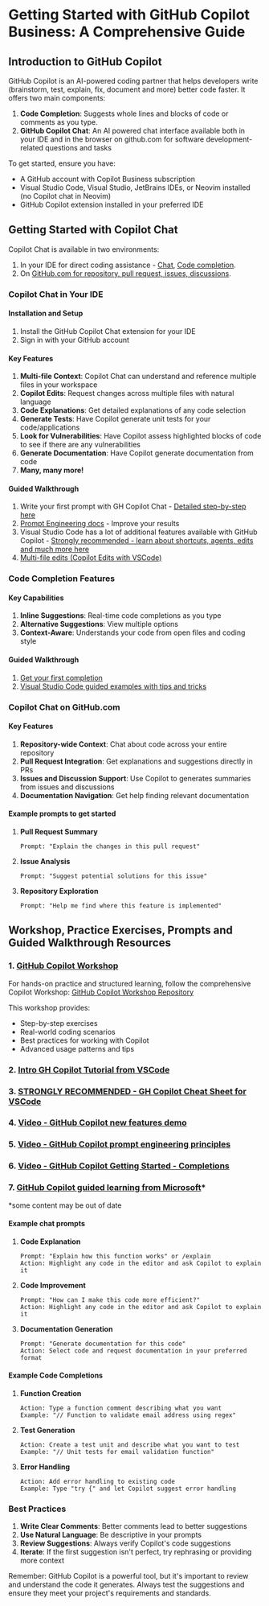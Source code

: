 # Getting Started with GitHub Copilot Business: A Comprehensive Guide

## Introduction to GitHub Copilot
GitHub Copilot is an AI-powered coding partner that helps developers write (brainstorm, test, explain, fix, document and more) better code faster. It offers two main components:

1. **Code Completion**: Suggests whole lines and blocks of code or comments as you type. 
2. **GitHub Copilot Chat**: An AI powered chat interface available both in your IDE and in the browser on github.com for software development-related questions and tasks

To get started, ensure you have:
- A GitHub account with Copilot Business subscription
- Visual Studio Code, Visual Studio, JetBrains IDEs, or Neovim installed (no Copilot chat in Neovim)
- GitHub Copilot extension installed in your preferred IDE

## Getting Started with Copilot Chat

Copilot Chat is available in two environments:
1. In your IDE for direct coding assistance - [Chat](https://docs.github.com/en/enterprise-cloud@latest/copilot/using-github-copilot/asking-github-copilot-questions-in-your-ide), [Code completion](https://docs.github.com/en/enterprise-cloud@latest/copilot/using-github-copilot/getting-code-suggestions-in-your-ide-with-github-copilot).
2. On [GitHub.com for repository, pull request, issues, discussions](https://docs.github.com/en/enterprise-cloud@latest/copilot/using-github-copilot/asking-github-copilot-questions-in-github).

### Copilot Chat in Your IDE

#### Installation and Setup
1. Install the GitHub Copilot Chat extension for your IDE
2. Sign in with your GitHub account

#### Key Features
1. **Multi-file Context**: Copilot Chat can understand and reference multiple files in your workspace
2. **Copilot Edits**: Request changes across multiple files with natural language
3. **Code Explanations**: Get detailed explanations of any code selection
4. **Generate Tests**: Have Copilot generate unit tests for your code/applications
5. **Look for Vulnerabilities**: Have Copilot assess highlighted blocks of code to see if there are any vulnerabilities
6. **Generate Documentation**: Have Copilot generate documentation from code
7. **Many, many more!**

#### Guided Walkthrough
1. Write your first prompt with GH Copilot Chat - [Detailed step-by-step here](https://docs.github.com/en/enterprise-cloud@latest/copilot/using-github-copilot/asking-github-copilot-questions-in-your-ide#submitting-prompts)
2. [Prompt Engineering docs](https://docs.github.com/en/enterprise-cloud@latest/copilot/using-github-copilot/prompt-engineering-for-github-copilot) - Improve your results
3. Visual Studio Code has a lot of additional features available with GitHub Copilot - [Strongly recommended - learn about shortcuts, agents, edits and much more here](https://code.visualstudio.com/docs/copilot/getting-started-chat#_get-your-first-copilot-chat-conversation)
4. [Multi-file edits (Copilot Edits with VSCode)](https://code.visualstudio.com/docs/copilot/copilot-edits) 

### Code Completion Features

#### Key Capabilities
1. **Inline Suggestions**: Real-time code completions as you type
2. **Alternative Suggestions**: View multiple options
3. **Context-Aware**: Understands your code from open files and coding style

#### Guided Walkthrough
1. [Get your first completion](https://docs.github.com/en/enterprise-cloud@latest/copilot/using-github-copilot/getting-code-suggestions-in-your-ide-with-github-copilot#getting-code-suggestions-2)
2. [Visual Studio Code guided examples with tips and tricks](https://code.visualstudio.com/docs/copilot/ai-powered-suggestions#_inline-suggestions)

### Copilot Chat on GitHub.com

#### Key Features
1. **Repository-wide Context**: Chat about code across your entire repository
2. **Pull Request Integration**: Get explanations and suggestions directly in PRs
3. **Issues and Discussion Support**: Use Copilot to generates summaries from issues and discussions
4. **Documentation Navigation**: Get help finding relevant documentation

#### Example prompts to get started
1. **Pull Request Summary**
   ```
   Prompt: "Explain the changes in this pull request"
   ```

2. **Issue Analysis**
   ```
   Prompt: "Suggest potential solutions for this issue"
   ```

3. **Repository Exploration**
   ```
   Prompt: "Help me find where this feature is implemented"
   ```

## Workshop, Practice Exercises, Prompts and Guided Walkthrough Resources

### 1. [GitHub Copilot Workshop](https://github.com/maxmash1/copilot-workshop)
For hands-on practice and structured learning, follow the comprehensive Copilot Workshop:
[GitHub Copilot Workshop Repository](https://github.com/maxmash1/copilot-workshop)

This workshop provides:
- Step-by-step exercises
- Real-world coding scenarios
- Best practices for working with Copilot
- Advanced usage patterns and tips

### 2. [Intro GH Copilot Tutorial from VSCode](https://code.visualstudio.com/docs/copilot/getting-started-chat)
### 3. [STRONGLY RECOMMENDED - GH Copilot Cheat Sheet for VSCode](https://code.visualstudio.com/docs/copilot/copilot-vscode-features)
### 4. [Video - GitHub Copilot new features demo](https://youtu.be/NvWl-bZTDKw?si=w4OdY8PiCpjr8fd5)
### 5. [Video - GitHub Copilot prompt engineering principles](https://youtu.be/hh1nOX14TyY?si=KLYmWLn4ebHfF00x)
### 6. [Video - GitHub Copilot Getting Started - Completions](https://youtu.be/dhfTaSGYQ4o?si=NkKzXTgFZnLeAKsj)
### 7. [GitHub Copilot guided learning from Microsoft](https://learn.microsoft.com/en-us/training/browse/?terms=Github%20Copilot)*
*some content may be out of date


#### Example chat prompts
1. **Code Explanation**
   ```
   Prompt: "Explain how this function works" or /explain
   Action: Highlight any code in the editor and ask Copilot to explain it
   ```

2. **Code Improvement**
   ```
   Prompt: "How can I make this code more efficient?"
   Action: Highlight any code in the editor and ask Copilot to explain it
   ```

3. **Documentation Generation**
   ```
   Prompt: "Generate documentation for this code"
   Action: Select code and request documentation in your preferred format
   ```

#### Example Code Completions
1. **Function Creation**
   ```
   Action: Type a function comment describing what you want
   Example: "// Function to validate email address using regex"
   ```

2. **Test Generation**
   ```
   Action: Create a test unit and describe what you want to test
   Example: "// Unit tests for email validation function"
   ```

3. **Error Handling**
   ```
   Action: Add error handling to existing code
   Example: Type "try {" and let Copilot suggest error handling
   ```

### Best Practices
1. **Write Clear Comments**: Better comments lead to better suggestions
2. **Use Natural Language**: Be descriptive in your prompts
3. **Review Suggestions**: Always verify Copilot's code suggestions
4. **Iterate**: If the first suggestion isn't perfect, try rephrasing or providing more context

Remember: GitHub Copilot is a powerful tool, but it's important to review and understand the code it generates. Always test the suggestions and ensure they meet your project's requirements and standards.
